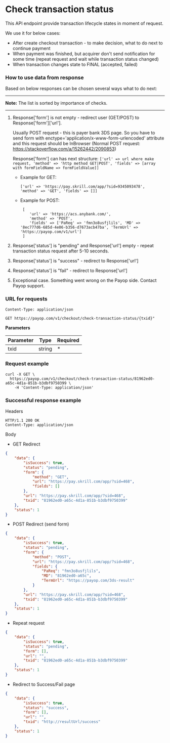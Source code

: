 # Check transaction status

This API endpoint provide transaction lifecycle states in moment of request.

We use it for below cases:
 * After create checkout transaction - to make decision, what to do next to continue payment
 * When payment was finished, but acquirer don't send notification for some time (repeat request and wait while transaction status changed)
 * When transaction changes state to FINAL (accepted, failed)
 
### How to use data from response

Based on below responses can be chosen several ways what to do next:

----
**Note:** The list is sorted by importance of checks.

----

1. Response['form'] is not empty - redirect user (GET/POST) to Response['form']['url'].

    Usually POST request - this is payer bank 3DS page. So you have to send form 
    with enctype='application/x-www-form-urlencoded' attribute and this request 
    should be InBrowser (Normal POST request: https://stackoverflow.com/a/15262442/2090853)

    Response['form'] can has next structure:  `['url' => url where make request, 'method' => 'http method GET|POST', 'fields' => [array with formFieldName => formFieldValue]]`

    * Example for GET:
    
        `['url' => 'https://pay.skrill.com/app/?sid=9345093478', 'method' => 'GET', 'fields' => []]`
        
    * Example for POST:
        
        ```
         [
            'url' => 'https://acs.anybank.com/',
            'method' => 'POST',
            'fields' => ['PaReq' => 'fmn3o8usfjlils', 'MD' => '8ec777d6-685d-4e06-b356-d7673acb47ba', 'TermUrl' => 'https://payop.com/v1/url']
         ]
        ```
2. Response['status'] is "pending" and Response['url'] empty - repeat transaction status request after 5-10 seconds.
3. Response['status'] is "success" - redirect to Response['url']
4. Response['status'] is "fail" - redirect to Response['url']
5. Exceptional case. Something went wrong on the Payop side. Contact Payop support.

### URL for requests

`Content-Type: application/json`

`GET https://payop.com/v1/checkout/check-transaction-status/{txid}"`

**Parameters**

Parameter   |  Type  |  Required |
------------|--------|-----------| 
txid        | string |     *     |

### Request example

```shell script
curl -X GET \
  https://payop.com/v1/checkout/check-transaction-status/81962ed0-a65c-4d1a-851b-b3dbf9750399 \
    -H 'Content-Type: application/json'
```

### Successful response example

Headers
```
HTTP/1.1 200 OK
Content-Type: application/json
```

Body
* GET Redirect 
```json
{
    "data": {
        "isSuccess": true,
        "status": "pending",
        "form": {
            "method": "GET",
            "url": "https://pay.skrill.com/app/?sid=468",
            "fields": []
        },
        "url": "https://pay.skrill.com/app/?sid=468",
        "txid": "81962ed0-a65c-4d1a-851b-b3dbf9750399"
    },
    "status": 1
}
```

* POST Redirect (send form)
```json
{
    "data": {
        "isSuccess": true,
        "status": "pending",
        "form": {
            "method": "POST",
            "url": "https://pay.skrill.com/app/?sid=468",
            "fields": {
                "PaReq": "fmn3o8usfjlils",
                "MD": "81962ed0-a65c",
                "TermUrl": "https://payop.com/3ds-result"
            }
        },
        "url": "https://pay.skrill.com/app/?sid=468",
        "txid": "81962ed0-a65c-4d1a-851b-b3dbf9750399"
    },
    "status": 1
}
```

* Repeat request
```json
{
    "data": {
        "isSuccess": true,
        "status": "pending",
        "form": [],
        "url": "",
        "txid": "81962ed0-a65c-4d1a-851b-b3dbf9750399"
    },
    "status": 1
}
```

* Redirect to Success/Fail page
```json
{
    "data": {
        "isSuccess": true,
        "status": "success",
        "form": [],
        "url": "",
        "txid": "http://resultUrl/success"
    },
    "status": 1
}
```
 
 
